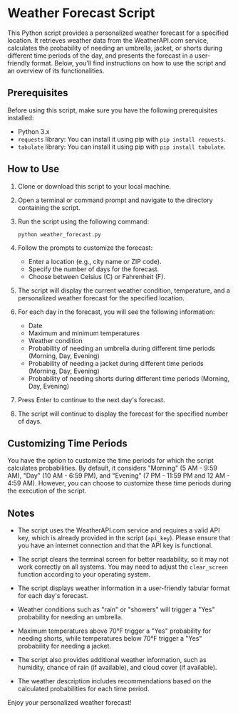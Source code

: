 # Weather Forecast Script

This Python script provides a personalized weather forecast for a specified location. It retrieves weather data from the WeatherAPI.com service, calculates the probability of needing an umbrella, jacket, or shorts during different time periods of the day, and presents the forecast in a user-friendly format. Below, you'll find instructions on how to use the script and an overview of its functionalities.

## Prerequisites

Before using this script, make sure you have the following prerequisites installed:

- Python 3.x
- `requests` library: You can install it using pip with `pip install requests`.
- `tabulate` library: You can install it using pip with `pip install tabulate`.

## How to Use

1. Clone or download this script to your local machine.

2. Open a terminal or command prompt and navigate to the directory containing the script.

3. Run the script using the following command:

   ```
   python weather_forecast.py
   ```

4. Follow the prompts to customize the forecast:

   - Enter a location (e.g., city name or ZIP code).
   - Specify the number of days for the forecast.
   - Choose between Celsius (C) or Fahrenheit (F).

5. The script will display the current weather condition, temperature, and a personalized weather forecast for the specified location.

6. For each day in the forecast, you will see the following information:

   - Date
   - Maximum and minimum temperatures
   - Weather condition
   - Probability of needing an umbrella during different time periods (Morning, Day, Evening)
   - Probability of needing a jacket during different time periods (Morning, Day, Evening)
   - Probability of needing shorts during different time periods (Morning, Day, Evening)

7. Press Enter to continue to the next day's forecast.

8. The script will continue to display the forecast for the specified number of days.

## Customizing Time Periods

You have the option to customize the time periods for which the script calculates probabilities. By default, it considers "Morning" (5 AM - 9:59 AM), "Day" (10 AM - 6:59 PM), and "Evening" (7 PM - 11:59 PM and 12 AM - 4:59 AM). However, you can choose to customize these time periods during the execution of the script.

## Notes

- The script uses the WeatherAPI.com service and requires a valid API key, which is already provided in the script (`api_key`). Please ensure that you have an internet connection and that the API key is functional.

- The script clears the terminal screen for better readability, so it may not work correctly on all systems. You may need to adjust the `clear_screen` function according to your operating system.

- The script displays weather information in a user-friendly tabular format for each day's forecast.

- Weather conditions such as "rain" or "showers" will trigger a "Yes" probability for needing an umbrella.

- Maximum temperatures above 70°F trigger a "Yes" probability for needing shorts, while temperatures below 70°F trigger a "Yes" probability for needing a jacket.

- The script also provides additional weather information, such as humidity, chance of rain (if available), and cloud cover (if available).

- The weather description includes recommendations based on the calculated probabilities for each time period.

Enjoy your personalized weather forecast!